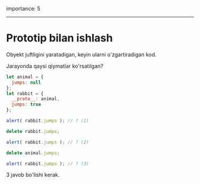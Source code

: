 importance: 5

---

# Prototip bilan ishlash

Obyekt juftligini yaratadigan, keyin ularni o'zgartiradigan kod.

Jarayonda qaysi qiymatlar ko'rsatilgan?

```js
let animal = {
  jumps: null
};
let rabbit = {
  __proto__: animal,
  jumps: true
};

alert( rabbit.jumps ); // ? (1)

delete rabbit.jumps;

alert( rabbit.jumps ); // ? (2)

delete animal.jumps;

alert( rabbit.jumps ); // ? (3)
```

3 javob bo'lishi kerak.
